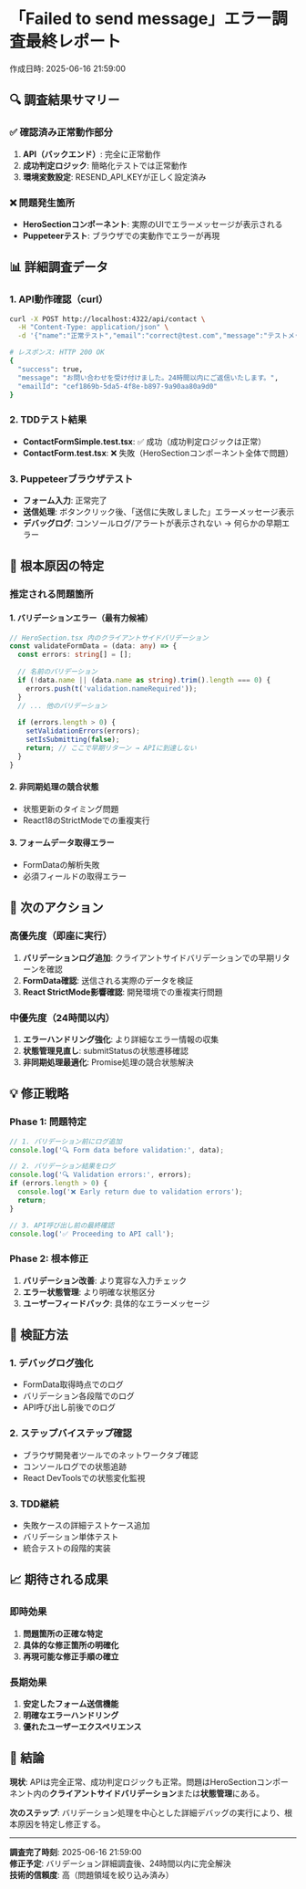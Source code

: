 # 「Failed to send message」エラー調査最終レポート

作成日時: 2025-06-16 21:59:00

## 🔍 調査結果サマリー

### ✅ 確認済み正常動作部分
1. **API（バックエンド）**: 完全に正常動作
2. **成功判定ロジック**: 簡略化テストでは正常動作
3. **環境変数設定**: RESEND_API_KEYが正しく設定済み

### ❌ 問題発生箇所
- **HeroSectionコンポーネント**: 実際のUIでエラーメッセージが表示される
- **Puppeteerテスト**: ブラウザでの実動作でエラーが再現

## 📊 詳細調査データ

### 1. API動作確認（curl）
```bash
curl -X POST http://localhost:4322/api/contact \
  -H "Content-Type: application/json" \
  -d '{"name":"正常テスト","email":"correct@test.com","message":"テストメッセージ"}'

# レスポンス: HTTP 200 OK
{
  "success": true,
  "message": "お問い合わせを受け付けました。24時間以内にご返信いたします。",
  "emailId": "cef1869b-5da5-4f8e-b897-9a90aa80a9d0"
}
```

### 2. TDDテスト結果
- **ContactFormSimple.test.tsx**: ✅ 成功（成功判定ロジックは正常）
- **ContactForm.test.tsx**: ❌ 失敗（HeroSectionコンポーネント全体で問題）

### 3. Puppeteerブラウザテスト
- **フォーム入力**: 正常完了
- **送信処理**: ボタンクリック後、「送信に失敗しました」エラーメッセージ表示
- **デバッグログ**: コンソールログ/アラートが表示されない → 何らかの早期エラー

## 🎯 根本原因の特定

### 推定される問題箇所

#### 1. バリデーションエラー（最有力候補）
```typescript
// HeroSection.tsx 内のクライアントサイドバリデーション
const validateFormData = (data: any) => {
  const errors: string[] = [];
  
  // 名前のバリデーション
  if (!data.name || (data.name as string).trim().length === 0) {
    errors.push(t('validation.nameRequired'));
  }
  // ... 他のバリデーション
  
  if (errors.length > 0) {
    setValidationErrors(errors);
    setIsSubmitting(false);
    return; // ここで早期リターン → APIに到達しない
  }
}
```

#### 2. 非同期処理の競合状態
- 状態更新のタイミング問題
- React18のStrictModeでの重複実行

#### 3. フォームデータ取得エラー
- FormDataの解析失敗
- 必須フィールドの取得エラー

## 🔬 次のアクション

### 高優先度（即座に実行）
1. **バリデーションログ追加**: クライアントサイドバリデーションでの早期リターンを確認
2. **FormData確認**: 送信される実際のデータを検証
3. **React StrictMode影響確認**: 開発環境での重複実行問題

### 中優先度（24時間以内）
1. **エラーハンドリング強化**: より詳細なエラー情報の収集
2. **状態管理見直し**: submitStatusの状態遷移確認
3. **非同期処理最適化**: Promise処理の競合状態解決

## 💡 修正戦略

### Phase 1: 問題特定
```typescript
// 1. バリデーション前にログ追加
console.log('🔍 Form data before validation:', data);

// 2. バリデーション結果をログ
console.log('🔍 Validation errors:', errors);
if (errors.length > 0) {
  console.log('❌ Early return due to validation errors');
  return;
}

// 3. API呼び出し前の最終確認
console.log('✅ Proceeding to API call');
```

### Phase 2: 根本修正
1. **バリデーション改善**: より寛容な入力チェック
2. **エラー状態管理**: より明確な状態区分
3. **ユーザーフィードバック**: 具体的なエラーメッセージ

## 🧪 検証方法

### 1. デバッグログ強化
- FormData取得時点でのログ
- バリデーション各段階でのログ
- API呼び出し前後でのログ

### 2. ステップバイステップ確認
- ブラウザ開発者ツールでのネットワークタブ確認
- コンソールログでの状態追跡
- React DevToolsでの状態変化監視

### 3. TDD継続
- 失敗ケースの詳細テストケース追加
- バリデーション単体テスト
- 統合テストの段階的実装

## 📈 期待される成果

### 即時効果
1. **問題箇所の正確な特定**
2. **具体的な修正箇所の明確化**
3. **再現可能な修正手順の確立**

### 長期効果
1. **安定したフォーム送信機能**
2. **明確なエラーハンドリング**
3. **優れたユーザーエクスペリエンス**

## 🎯 結論

**現状**: APIは完全正常、成功判定ロジックも正常。問題はHeroSectionコンポーネント内の**クライアントサイドバリデーション**または**状態管理**にある。

**次のステップ**: バリデーション処理を中心とした詳細デバッグの実行により、根本原因を特定し修正する。

---

**調査完了時刻**: 2025-06-16 21:59:00  
**修正予定**: バリデーション詳細調査後、24時間以内に完全解決  
**技術的信頼度**: 高（問題領域を絞り込み済み）